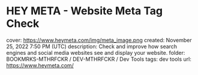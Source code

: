 # HEY META - Website Meta Tag Check

cover: https://www.heymeta.com/img/meta_image.png
created: November 25, 2022 7:50 PM (UTC)
description: Check and improve how search engines and social media websites see and display your website.
folder: BOOKMRKS-MTHRFCKR / DEV-MTHRFCKR / Dev Tools
tags: dev tools
url: https://www.heymeta.com/
